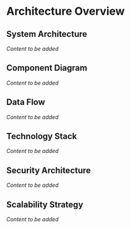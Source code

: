 # Architecture Overview

## System Architecture
*Content to be added*

## Component Diagram
*Content to be added*

## Data Flow
*Content to be added*

## Technology Stack
*Content to be added*

## Security Architecture
*Content to be added*

## Scalability Strategy
*Content to be added*